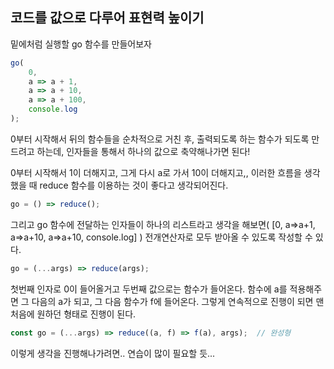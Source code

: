 ## 코드를 값으로 다루어 표현력 높이기

밑에처럼 실행할 go 함수를 만들어보자
```jsx
go(
    0, 
    a => a + 1, 
    a => a + 10, 
    a => a + 100, 
    console.log
);
```
0부터 시작해서 뒤의 함수들을 순차적으로 거친 후, 출력되도록 하는 함수가 되도록 만드려고 하는데,
인자들을 통해서 하나의 값으로 축약해나가면 된다!


0부터 시작해서 1이 더해지고, 그게 다시 a로 가서 10이 더해지고,, 
이러한 흐름을 생각했을 때 reduce 함수를 이용하는 것이 좋다고 생각되어진다.
```jsx
go = () => reduce();
```

그리고 go 함수에 전달하는 인자들이 하나의 리스트라고 생각을 해보면( [0, a=>a+1, a=>a+10, a=>a+10, console.log] )
전개연산자로 모두 받아올 수 있도록 작성할 수 있다.
```jsx
go = (...args) => reduce(args);
```

첫번째 인자로 0이 들어올거고 두번째 값으로는 함수가 들어온다.
함수에 a를 적용해주면 그 다음의 a가 되고, 그 다음 함수가 f에 들어온다.
그렇게 연속적으로 진행이 되면 맨 처음에 원하던 형태로 진행이 된다.
```jsx
const go = (...args) => reduce((a, f) => f(a), args);  // 완성형
```

이렇게 생각을 진행해나가려면.. 연습이 많이 필요할 듯...
